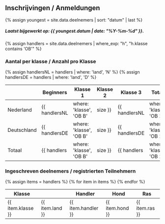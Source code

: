 ## Inschrijvingen / Anmeldungen

{% assign youngest = site.data.deelnemers | sort: "datum" | last %}

##### Laatst bijgewerkt op: {{ youngest.datum | date: "%Y-%m-%d" }}.

{% assign handlers = site.data.deelnemers | where_exp: "h", "h.klasse contains 'OB'" %}

### Aantal per klasse / Anzahl pro Klasse<br/>

{% assign handlersNL = handlers | where: 'land', 'N' %}
{% assign handlersDE = handlers | where: 'land', 'D' %}

|    | Beginners | Klasse 1 | Klasse 2 | Klasse 3 | Totaal |
| -- | ---- | ---- | ---- | ---- | ---- |
| Nederland   | {{ handlersNL | where: 'klasse', 'OB B' | size }} | {{ handlersNL | where: 'klasse', 'OB 1' | size }} | {{ handlersNL | where: 'klasse', 'OB 2' | size }} | {{ handlersNL | where: 'klasse', 'OB 3' | size }} | {{ handlers | where: 'land', 'N' | size }} |
| Deutschland | {{ handlersDE | where: 'klasse', 'OB B' | size }} | {{ handlersDE | where: 'klasse', 'OB 1' | size }} | {{ handlersDE | where: 'klasse', 'OB 2' | size }} | {{ handlersDE | where: 'klasse', 'OB 3' | size }} | {{ handlers | where: 'land', 'D' | size }} |
| Totaal      | {{ handlers | where: 'klasse', 'OB B' | size }} | {{ handlers | where: 'klasse', 'OB 1' | size }} | {{ handlers | where: 'klasse', 'OB 2' | size }} | {{ handlers | where: 'klasse', 'OB 3' | size }} | {{ handlers | size }} |

### Ingeschreven deelnemers / registrierten Teilnehmern

<table>
  <thead>
    <tr>
      <th>Klasse</th>
      <th></th>
      <th>Handler</th>
      <th>Hond</th>
      <th>Ras</th>
    </tr>
  </thead>
  <tbody>
{% assign items = handlers %}
{% for item in items %}
    <tr align="left">
      <td>{{ item.klasse }}</td>
      <td>{{ item.land }}</td>
      <td>{{ item.handler }}</td>
      <td>{{ item.hond }}</td>
      <td>{{ item.ras }}</td>
    </tr>
{% endfor %}
  </tbody>
</table>
